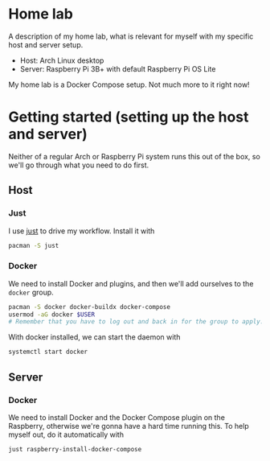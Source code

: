 # Home lab

A description of my home lab, what is relevant for myself with my specific host and server setup.

- Host: Arch Linux desktop
- Server: Raspberry Pi 3B+ with default Raspberry Pi OS Lite

My home lab is a Docker Compose setup.
Not much more to it right now!

# Getting started (setting up the host and server)

Neither of a regular Arch or Raspberry Pi system runs this out of the box, so we'll go through what you need to do first.

## Host

### Just

I use [just](https://just.systems/man/en/) to drive my workflow.
Install it with

``` sh
pacman -S just
```

### Docker

We need to install Docker and plugins, and then we'll add ourselves to the `docker` group.

``` sh
pacman -S docker docker-buildx docker-compose
usermod -aG docker $USER
# Remember that you have to log out and back in for the group to apply.
```

With docker installed, we can start the daemon with

``` sh
systemctl start docker
```


## Server

### Docker

We need to install Docker and the Docker Compose plugin on the Raspberry, otherwise we're gonna have a hard time running this.
To help myself out, do it automatically with

``` sh
just raspberry-install-docker-compose
```
